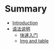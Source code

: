 # Summary

* [Introduction](README.md)
* [语法说明](chapter1.md)
  * [快速入门](chapter1/kuai-su-ru-men.md)
  * [Img and table](chapter1/img-and-table.md)

